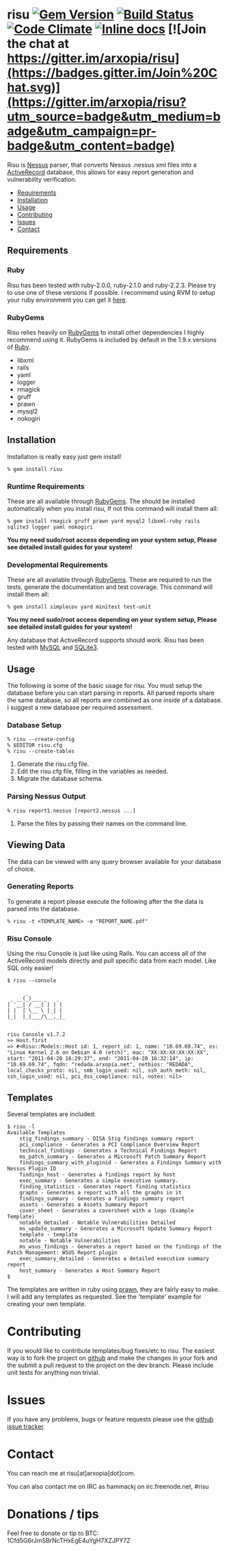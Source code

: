 # risu [![Gem Version](https://badge.fury.io/rb/risu.png)](http://badge.fury.io/rb/risu) [![Build Status](https://travis-ci.org/arxopia/risu.png?branch=master)](https://travis-ci.org/arxopia/risu)  [![Code Climate](https://codeclimate.com/github/arxopia/risu/badges/gpa.svg)](https://codeclimate.com/github/arxopia/risu) [![Inline docs](http://inch-ci.org/github/arxopia/risu.png)](http://inch-ci.org/github/arxopia/risu) [![Join the chat at https://gitter.im/arxopia/risu](https://badges.gitter.im/Join%20Chat.svg)](https://gitter.im/arxopia/risu?utm_source=badge&utm_medium=badge&utm_campaign=pr-badge&utm_content=badge)

Risu is [Nessus](http://www.nessus.org) parser, that converts Nessus .nessus xml files into a [ActiveRecord](http://api.rubyonrails.org/classes/ActiveRecord/Base.html) database, this allows for easy report generation and vulnerability verification.

* [Requirements](#requirements)
* [Installation](#installation)
* [Usage](#usage)
* [Contributing](#contributing)
* [Issues](#issues)
* [Contact](#contact)

## Requirements

### Ruby
Risu has been tested with ruby-2.0.0, ruby-2.1.0 and ruby-2.2.3. Please try to use one of these versions if possible. I recommend using RVM to setup your ruby environment you can get it [here](https://rvm.beginrescueend.com/).

### RubyGems
Risu relies heavily on [RubyGems](http://rubygems.org/) to install other dependencies I highly recommend using it. RubyGems is included by default in the 1.9.x versions of [Ruby](http://ruby-lang.org/).

- libxml
- rails
- yaml
- logger
- rmagick
- gruff
- prawn
- mysql2
- nokogiri

## Installation
Installation is really easy just gem install!

	% gem install risu

### Runtime Requirements

These are all available through [RubyGems](http://rubygems.org/). The should be installed automatically when you install risu, If not this command will install them all:

	% gem install rmagick gruff prawn yard mysql2 libxml-ruby rails sqlite3 logger yaml nokogiri

**You my need sudo/root access depending on your system setup, Please see detailed install guides for your system!**

### Developmental Requirements

These are all available through [RubyGems](http://rubygems.org/). These are required to run the tests, generate the documentation and test coverage. This command will install them all:

	% gem install simplecov yard minitest test-unit

**You my need sudo/root access depending on your system setup, Please see detailed install guides for your system!**

Any database that ActiveRecord supports should work. Risu has been tested with [MySQL](http://www.mysql.com/) and [SQLite3](http://sqlite.org/).

## Usage

The following is some of the basic usage for risu. You must setup the database before you can start parsing in reports. All parsed reports share the same database, so all reports are combined as one inside of a database. I suggest a new database per required assessment.

### Database Setup

	% risu --create-config
	% $EDITOR risu.cfg
	% risu --create-tables

1. Generate the risu.cfg file.
2. Edit the risu.cfg file, filling in the variables as needed.
3. Migrate the database schema.

### Parsing Nessus Output

	% risu report1.nessus [report2.nessus ...]

1. Parse the files by passing their names on the command line.


## Viewing Data
The data can be viewed with any query browser available for your database of choice.

### Generating Reports
To generate a report please execute the following after the the data is parsed into the database.

	% risu -t <TEMPLATE_NAME> -o "REPORT_NAME.pdf"

### Risu Console

Using the risu Console is just like using Rails. You can access all of the ActiveRecord models directly and pull specific data from each model. Like SQL only easier!

	$ risu --console

	      _
	 _ __(_)___ _   _
	| '__| / __| | | |
	| |  | \__ \ |_| |
	|_|  |_|___/\__,_|_


	risu Console v1.7.2
	>> Host.first
	=> #<Risu::Models::Host id: 1, report_id: 1, name: "10.69.69.74", os: "Linux Kernel 2.6 on Debian 4.0 (etch)", mac: "XX:XX:XX:XX:XX:XX", start: "2011-04-20 16:29:37", end: "2011-04-20 16:32:14", ip: "10.69.69.74", fqdn: "redada.arxopia.net", netbios: "REDADA", local_checks_proto: nil, smb_login_used: nil, ssh_auth_meth: nil, ssh_login_used: nil, pci_dss_compliance: nil, notes: nil>

## Templates
Several templates are included:

	$ risu -l
    Available Templates
        stig_findings_summary - DISA Stig findings summary report
        pci_compliance - Generates a PCI Compliance Overview Report
        technical_findings - Generates a Technical Findings Report
        ms_patch_summary - Generates a Microsoft Patch Summary Report
        findings_summary_with_pluginid - Generates a Findings Summary with Nessus Plugin ID
        findings_host - Generates a findings report by host
        exec_summary - Generates a simple executive summary.
        finding_statistics - Generates report finding statistics
        graphs - Generates a report with all the graphs in it
        findings_summary - Generates a findings summary report
        assets - Generates a Assets Summary Report
        cover_sheet - Generates a coversheet with a logo (Example Template)
        notable_detailed - Notable Vulnerabilities Detailed
        ms_update_summary - Generates a Microsoft Update Summary Report
        template - template
        notable - Notable Vulnerabilities
        ms_wsus_findings - Generates a report based on the findings of the Patch Management: WSUS Report plugin
        exec_summary_detailed - Generates a detailed executive summary report
        host_summary - Generates a Host Summary Report
	$

The templates are written in ruby using [prawn](http://prawn.majesticseacreature.com/), they are fairly easy to make. I will add any templates as requested. See the 'template' example for creating your own template.

# Contributing
If you would like to contribute templates/bug fixes/etc to risu. The easiest way is to fork the project on [github](http://github.com/arxopia/risu) and make the changes in your fork and the submit a pull request to the project on the dev branch. Please include unit tests for anything non trivial.

# Issues
If you have any problems, bugs or feature requests please use the [github issue tracker](http://github.com/arxopia/risu/issues).

# Contact
You can reach me at risu[at]arxopia[dot]com.

You can also contact me on IRC as hammackj on irc.freenode.net, #risu

# Donations / tips
Feel free to donate or tip to BTC: 1Cfd5G6rJmSBrNcTHxEgE4uYgH7XZJPY7Z
